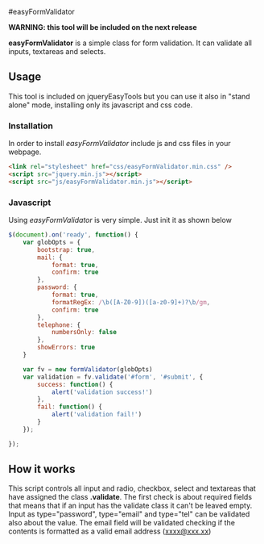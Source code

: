 #easyFormValidator

**WARNING: this tool will be included on the next release**

**easyFormValidator** is a simple class for form validation. It can validate all inputs, textareas and selects.

## Usage
This tool is included on jqueryEasyTools but you can use it also in "stand alone" mode, installing only its javascript and css code.

### Installation
In order to install *easyFormValidator* include js and css files in your webpage.

```html
<link rel="stylesheet" href="css/easyFormValidator.min.css" />
<script src="jquery.min.js"></script>
<script src="js/easyFormValidator.min.js"></script>
```

### Javascript
Using *easyFormValidator* is very simple. Just init it as shown below

```javascript
$(document).on('ready', function() {
    var globOpts = {
        bootstrap: true,
        mail: {
            format: true,
            confirm: true
        },
        password: {
            format: true,
            formatRegEx: /\b([A-Z0-9])([a-z0-9]+)?\b/gm,
            confirm: true
        },
		telephone: {
			numbersOnly: false
		},
        showErrors: true
    }

    var fv = new formValidator(globOpts)
    var validation = fv.validate('#form', '#submit', {
        success: function() {
            alert('validation success!')
        },
        fail: function() {
            alert('validation fail!')
        }
    });

});
```
## How it works

This script controls all input and radio, checkbox, select and textareas that have assigned the class **.validate**.
The first check is about required fields that means that if an input has the validate class it can't be leaved empty.
Input as type="password", type="email" and type="tel" can be validated also about the value. The email field will be validated checking if the contents is formatted as a valid email address (xxxx@xxx.xx) 
